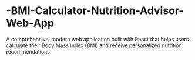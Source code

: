 # -BMI-Calculator-Nutrition-Advisor-Web-App
A comprehensive, modern web application built with React that helps users calculate their Body Mass Index (BMI) and receive personalized nutrition recommendations.
